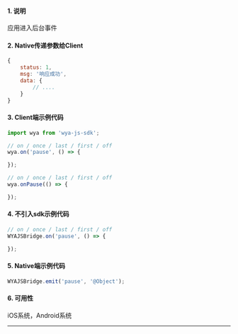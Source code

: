 #### 1. 说明

应用进入后台事件

#### 2. Native传递参数给Client

```javascript
{
	status: 1,
	msg: '响应成功',
	data: {
		// ....
	}
}
```

#### 3. Client端示例代码

```javascript
import wya from 'wya-js-sdk';

// on / once / last / first / off
wya.on('pause', () => {

});

// on / once / last / first / off
wya.onPause(() => {

});
```

#### 4. 不引入sdk示例代码

```javascript
// on / once / last / first / off
WYAJSBridge.on('pause', () => {

});
```

#### 5. Native端示例代码

```javascript
WYAJSBridge.emit('pause', '@Object');
```

#### 6. 可用性

iOS系统，Android系统

---------

